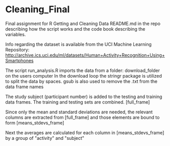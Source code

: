 # Cleaning_Final
Final assignment for R Getting and Cleaning Data
README.md in the repo describing how the script works and the code book describing the variables.

Info regarding the dataset is available from the UCI Machine Learning Repository:  http://archive.ics.uci.edu/ml/datasets/Human+Activity+Recognition+Using+Smartphones

The script run_analysis.R imports the data from a folder:  download_folder on the users computer
In the download loop the stringr package is utilized to split the data by spaces.  gsub is also used to remove the .txt from the data frame names

The study subject (participant number) is added to the testing and training data frames.  The training and testing sets are combined. [full_frame]

Since only the mean and standard deviations are needed, the relevant columns are extracted from [full_frame] and those elements are bound to form [means_stdevs_frame]

Next the averages are calculated for each column in [means_stdevs_frame] by a group of "activity" and "subject"
